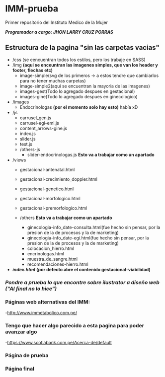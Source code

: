 # IMM-prueba
Primer repositorio del Instituto Medico de la Mujer


***Programador a cargo: JHON LARRY CRUZ PORRAS***

## Estructura de la pagina "sin las carpetas vacias"

- /css (se eencuentran todos los estilos, pero los trabaje en SASS)
- /img **(aqui se enceuntran las imagenes simples, que van los header y footer, flechas etc)**
    - image-simple(svg de los primeros -> a estos tendre que cambiarlos para no tener muchas carpetas)
    - image-simple2(aqui se encuentran la mayoria de las imagenes)
    - images-gest(Todo lo agregado despues en gestacional)
    - images-gine(Todo lo agregado despues en ginecologico)
- /images
    - Endocrinologas **(por el momento solo hay esto)** había xD
- /js
    - carrusel_gen.js
    - carrusel-egi-emi.js
    - content_arrows-gine.js
    - index.js
    - slider.js
    - test.js
    - /others-js
        - slider-endocrinologas.js **Esto va a trabajar como un apartado**
- /views
    - gestacional-antenatal.html
    - gestacional-crecimiento_doppler.html
    - gestacional-genetico.html
    - gestacional-morfologico.html
    - gestacional-premorfologico.html

    - /others **Esto va a trabajar como un apartado**
        - ginecologia-info_date-consulta.html(fue hecho sin pensar, por la presion de la de procesos y la de marketing)
        - ginecologia-info_date-egi.html(fue hecho sin pensar, por la presion de la de procesos y la de marketing)
        - colocacion_hierro.html 
        - encrinologas.html
        - muestra_de_sangre.html
        - recomendaciones-hierro.html
- ***index.html***  **(por defecto abre el contenido gestacional-viabilidad)**


### ***Pondre a prueba lo que encontre sobre ilustrator a diseño web ("Al final no lo hice")***

### Páginas web alternativas del IMM:
-http://www.immetabolico.com.pe/

### Tengo que hacer algo parecido a esta pagina para poder avanzar algo
-https://www.scotiabank.com.pe/Acerca-de/default

### Página de prueba

### Página final
